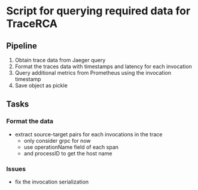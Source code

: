# Script for querying required data for TraceRCA
## Pipeline
1. Obtain trace data from Jaeger query
2. Format the traces data with timestamps and latency for each invocation
3. Query additional metrics from Prometheus using the invocation timestamp 
4. Save object as pickle

## Tasks
### Format the data
- extract source-target pairs for each invocations in the trace
  - only consider grpc for now
  - use operationName field of each span
  - and processID to get the host name
### Issues
- fix the invocation serialization
